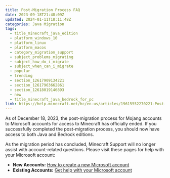 ```yaml
---
title: Post-Migration Process FAQ
date: 2023-09-18T21:48:09Z
updated: 2024-01-11T18:11:48Z
categories: Java Migration
tags:
  - title_minecraft_java_edition
  - platform_windows_10
  - platform_linux
  - platform_macos
  - category_migration_support
  - subject_problems_migrating
  - subject_how_do_i_migrate
  - subject_when_can_i_migrate
  - popular
  - trending
  - section_12617909134221
  - section_12617963662861
  - section_12618019146893
  - new
  - title_minecraft_java_bedrock_for_pc
link: https://help.minecraft.net/hc/en-us/articles/19615552270221-Post-Migration-Process-FAQ
---
```


As of December 18, 2023, the post-migration process for Mojang accounts to Microsoft accounts for access to Minecraft has officially ended. If you successfully completed the post-migration process, you should now have access to both Java and Bedrock editions.

As the migration period has concluded, Minecraft Support will no longer assist with account-related questions. Please visit these pages for help with your Microsoft account:

- **New Accounts:** [How to create a new Microsoft account](https://support.microsoft.com/en-us/account-billing/how-to-create-a-new-microsoft-account-a84675c3-3e9e-17cf-2911-3d56b15c0aaf)
- **Existing Accounts:** [Get help with your Microsoft account](https://support.microsoft.com/en-us/account-billing/get-help-with-your-microsoft-account-ace6f3b3-e2d3-aeb1-6b96-d2e9e7e52133)
